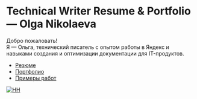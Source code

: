 # Technical Writer Resume & Portfolio — Olga Nikolaeva 

Добро пожаловать!  
Я — Ольга, технический писатель с опытом работы в Яндекс и навыками создания и оптимизации документации для IT-продуктов.

- [Резюме](resume.md)
- [Портфолио](docs/portfolio.md)
- [Примеры работ](docs/writing-samples/)

[![HH](https://hhcdn.ru/icms/10132131.svg)](https://hh.ru/resume/869f25e8ff0b6e9a810039ed1f4f6435305a45?from=share_ios)
